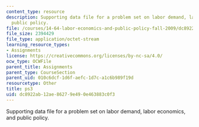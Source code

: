 ```yaml
---
content_type: resource
description: Supporting data file for a problem set on labor demand, labor economics,  and
  public policy.
file: /courses/14-64-labor-economics-and-public-policy-fall-2009/dc8922ab12ae86279e490e463883c0f3_ps3.dta
file_size: 2394429
file_type: application/octet-stream
learning_resource_types:
- Assignments
license: https://creativecommons.org/licenses/by-nc-sa/4.0/
ocw_type: OCWFile
parent_title: Assignments
parent_type: CourseSection
parent_uid: 010c6dcf-1d6f-aefc-1d7c-a1c6b989f19d
resourcetype: Other
title: ps3
uid: dc8922ab-12ae-8627-9e49-0e463883c0f3
---
```

Supporting data file for a problem set on labor demand, labor economics,  and public policy.